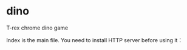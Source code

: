 # dino
T-rex chrome dino game

Index is the main file. 
You need to install HTTP server before using it：

